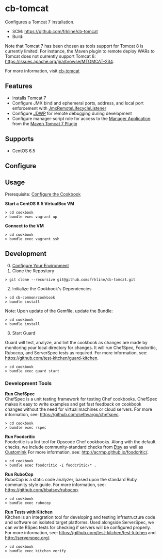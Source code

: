 # cb-tomcat

Configures a Tomcat 7 installation. 

- SCM: https://github.com/frkline/cb-tomcat
- Build: 

Note that Tomcat 7 has been chosen as tools support for Tomcat 8 is currently limited. For instance, the Maven plugin to remote deploy WARs to Tomcat does not currently support Tomcat 8: https://issues.apache.org/jira/browse/MTOMCAT-234.

For more information, visit [cb-tomcat](https://github.com/frkline/cb-tomcat)

## Features

- Installs Tomcat 7
- Configure JMX bind and ephemeral ports, address, and local port enforcement with [JmxRemoteLifecycleListener](http://tomcat.apache.org/tomcat-7.0-doc/config/listeners.html#JMX_Remote_Lifecycle_Listener_-_org.apache.catalina.mbeans.JmxRemoteLifecycleListener)
- Configure [JDWP](http://docs.oracle.com/javase/1.5.0/docs/guide/jpda/jdwp-spec.html) for remote debugging during development
- Configure manager-script role for access to the [Manager Application](http://tomcat.apache.org/tomcat-7.0-doc/manager-howto.html#Configuring_Manager_Application_Access) from the [Maven Tomcat 7 Plugin](http://tomcat.apache.org/maven-plugin-2.0/tomcat7-maven-plugin/)

## Supports

- CentOS 6.5

## Configure

## Usage

Prerequisite: [Configure the Cookbook](#configure-the-cookbook)

**Start a CentOS 6.5 VirtualBox VM**
```
> cd cookbook
> bundle exec vagrant up
```

**Connect to the VM**
```
> cd cookbook
> bundle exec vagrant ssh
```

## Development

0. [Configure Your Environment](https://github.com/frkline/dev-setup/#configure-your-environment)
1. Clone the Repository  

  ```
  > git clone --recursive git@github.com:frkline/cb-tomcat.git
  ```  
   
2. Initialize the Cookbook's Dependencies  

  ```
  > cd cb-common/cookbook  
  > bundle install
  ```

  Note: Upon update of the Gemfile, update the Bundle:
  ```
  > cd cookbook
  > bundle install
  ```  
  
3. Start Guard  

  Guard will test, analyze, and lint the cookbook as changes are made by monitoring
  your local directory for changes. It will run ChefSpec, Foodcritic, Rubocop, and ServerSpec tests
  as required. For more information, see: https://github.com/test-kitchen/guard-kitchen.
  ```
  > cd cookbook
  > bundle exec guard start
  ```
  
### Development Tools

**Run ChefSpec**  
ChefSpec is a unit testing framework for testing Chef cookbooks. ChefSpec makes it easy to write examples and get fast feedback on cookbook changes without the need for virtual machines or cloud servers. For more information, see: https://github.com/sethvargo/chefspec.
```
> cd cookbook
> bundle exec rspec
```

**Run Foodcritic**  
Foodcritic is a lint tool for Opscode Chef cookbooks. Along with the default checks, we include community-standard checks from [Etsy](https://github.com/etsy/foodcritic-rules) as well as [CustomInk](https://github.com/customink-webops/foodcritic-rules) For more information, see: http://acrmp.github.io/foodcritic/.
```
> cd cookbook
> bundle exec foodcritic -I foodcritic/* .
```

**Run RuboCop**  
RuboCop is a static code analyzer, based upon the standard Ruby community style guide. For more information, see: https://github.com/bbatsov/rubocop.
```
> cd cookbook
> bundle exec rubocop
```

**Run Tests with Kitchen**  
Kitchen is an integration tool for developing and testing infrastructure code and software on isolated target platforms. Used alongside ServerSpec, we can write RSpec tests for checking if servers will be configured properly. For more information, see: https://github.com/test-kitchen/test-kitchen and http://serverspec.org/.
```
> cd cookbook
> bundle exec kitchen verify
```

